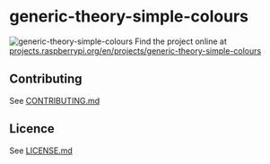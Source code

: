 # generic-theory-simple-colours
![generic-theory-simple-colours](/en/images/banner.png)
Find the project online at [projects.raspberrypi.org/en/projects/generic-theory-simple-colours](https://projects.raspberrypi.org/en/projects/generic-theory-simple-colours)

## Contributing
See [CONTRIBUTING.md](CONTRIBUTING.md)
## Licence
 See [LICENSE.md](LICENSE.md)